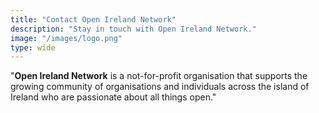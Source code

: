 ```yaml
---
title: "Contact Open Ireland Network"
description: "Stay in touch with Open Ireland Network."
image: "/images/logo.png"
type: wide
---
```


"**Open Ireland Network** is a not-for-profit organisation that supports the growing community of organisations and individuals across the island of Ireland who are passionate about all things open."
